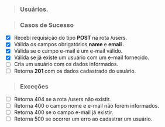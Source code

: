 > ### Usuários.



> ### Casos de Sucesso

* [X] Recebi requisição do tipo  <b> POST </b> na rota /users.
* [X] Válida os campos obrigatórios <b> name </b> e <b> email </b>.
* [X] Válida se o campo e-mail é um e-mail válido.
* [X] Válida se já existe um usuário com um e-mail fornecido.
* [ ] Cria um usuário com os dados informados.
* [ ] Retorna <b> 201 </b> com os dados cadastrado do usuário.

> ### Exceções

* [ ] Retorna 404 se a rota /users não existir.
* [ ] Retorna 400 o campo nome e e-mail não forem informados.
* [ ] Retorna 400 se o campo e-mail já existir.
* [ ] Retorna 500 se ocorrer um erro ao cadastrar um usuário.